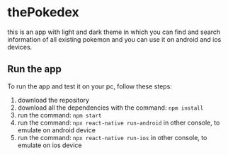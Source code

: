 # thePokedex

this is an app with light and dark theme in which you can find and search information of all existing pokemon and you can use it on android and ios devices.

## Run the app

To run the app and test it on your pc, follow these steps:

1. download the repository
2. download all the dependencies with the command: ```npm install```
3. run the command: ```npm start``` 
4. run the command: ```npx react-native run-android``` in other console, to emulate on android device
5. run the command: ```npx react-native run-ios``` in other console, to emulate on ios device

